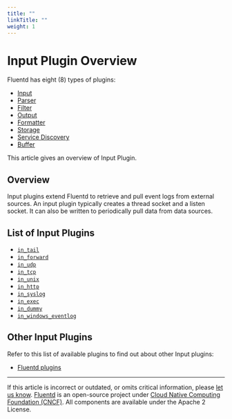 ```yaml
---
title: ""
linkTitle: ""
weight: 1
---
```


# Input Plugin Overview

Fluentd has eight (8) types of plugins:

- [Input](/plugins/input/README.md)
- [Parser](/plugins/parser/README.md)
- [Filter](/plugins/filter/README.md)
- [Output](/plugins/output/README.md)
- [Formatter](/plugins/formatter/README.md)
- [Storage](/plugins/storage/README.md)
- [Service Discovery](/plugins/service_discovery/README.md)
- [Buffer](/plugins/buffer/README.md)

This article gives an overview of Input Plugin.

## Overview

Input plugins extend Fluentd to retrieve and pull event logs from
external sources. An input plugin typically creates a thread socket and
a listen socket. It can also be written to periodically pull data from
data sources.

## List of Input Plugins

- [`in_tail`](/plugins/input/tail.md)
- [`in_forward`](/plugins/input/forward.md)
- [`in_udp`](/plugins/input/udp.md)
- [`in_tcp`](/plugins/input/tcp.md)
- [`in_unix`](/plugins/input/unix.md)
- [`in_http`](/plugins/input/http.md)
- [`in_syslog`](/plugins/input/syslog.md)
- [`in_exec`](/plugins/input/exec.md)
- [`in_dummy`](/plugins/input/dummy.md)
- [`in_windows_eventlog`](/plugins/input/windows_eventlog.md)

## Other Input Plugins

Refer to this list of available plugins to find out about other Input plugins:

- [Fluentd plugins](http://fluentd.org/plugin/)

---

If this article is incorrect or outdated, or omits critical information, please
[let us know](https://github.com/fluent/fluentd-docs-gitbook/issues?state=open).
[Fluentd](http://www.fluentd.org/) is an open-source project under [Cloud Native
Computing Foundation (CNCF)](https://cncf.io/). All components are available
under the Apache 2 License.
